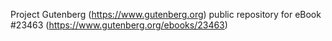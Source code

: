 Project Gutenberg (https://www.gutenberg.org) public repository for eBook #23463 (https://www.gutenberg.org/ebooks/23463)
